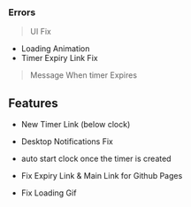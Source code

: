 ### Errors 
> UI Fix
* Loading Animation
* Timer Expiry Link Fix
> Message When timer Expires 


## Features
* New Timer Link (below clock)
* Desktop Notifications Fix
* auto start clock once the timer is created

* Fix Expiry Link & Main Link for Github Pages 
* Fix Loading Gif
